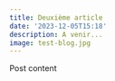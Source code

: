 ```yaml
---
title: Deuxième article
date: '2023-12-05T15:18'
description: A venir...
image: test-blog.jpg
---
```


Post content
